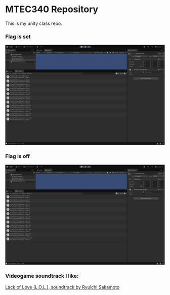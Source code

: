 # MTEC340 Repository

This is my unity class repo.

### Flag is set
![The flag is set](/images/false.png)

### Flag is off
![The flag is not set](/images/true.png)

### Videogame soundtrack I like:
[Lack of Love (L.O.L.), soundtrack by Ryuichi Sakamoto](https://youtu.be/tZjeC4BiUuM?feature=shared)


